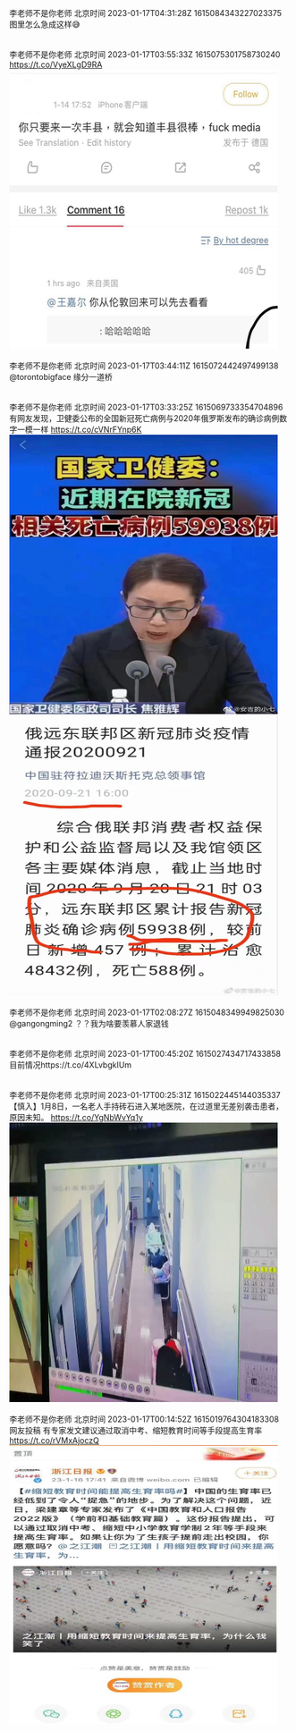 李老师不是你老师 北京时间 2023-01-17T04:31:28Z 1615084343227023375<br>图里怎么急成这样😅<br><br><br>李老师不是你老师 北京时间 2023-01-17T03:55:33Z 1615075301758730240<br>https://t.co/VyeXLgD9RA<br><img src='/temp/image/2023/y-Month-1/1615075301758730240_0.jpg' width='480' height='500'><br><br>李老师不是你老师 北京时间 2023-01-17T03:44:11Z 1615072442497499138<br>@torontobigface 缘分一道桥<br><br><br>李老师不是你老师 北京时间 2023-01-17T03:33:25Z 1615069733354704896<br>有网友发现，卫健委公布的全国新冠死亡病例与2020年俄罗斯发布的确诊病例数字一模一样 https://t.co/cVNrFYnp6K<br><img src='/temp/image/2023/y-Month-1/1615069733354704896_0.jpg' width='480' height='500'><img src='/temp/image/2023/y-Month-1/1615069733354704896_1.jpg' width='480' height='500'><br><br>李老师不是你老师 北京时间 2023-01-17T02:08:27Z 1615048349949825030<br>@gangongming2 ？？我为啥要羡慕人家退钱<br><br><br>李老师不是你老师 北京时间 2023-01-17T00:45:20Z 1615027434717433858<br>目前情况https://t.co/4XLvbgkIUm<br><br><br>李老师不是你老师 北京时间 2023-01-17T00:25:31Z 1615022445144035337<br>【慎入】1月8日，一名老人手持砖石进入某地医院，在过道里无差别袭击患者，原因未知。 https://t.co/YgNbWvYq1y<br><img src='/temp/video/2023/y-Month-1/i-Day-17/whyyoutouzhele/1615022445144035337_0.jpg' width='480' height='500'><br><br>李老师不是你老师 北京时间 2023-01-17T00:14:52Z 1615019764304183308<br>网友投稿
有专家发文建议通过取消中考、缩短教育时间等手段提高生育率 https://t.co/rVMxAjoczQ<br><img src='/temp/image/2023/y-Month-1/1615019764304183308_0.jpg' width='480' height='500'><br><br>